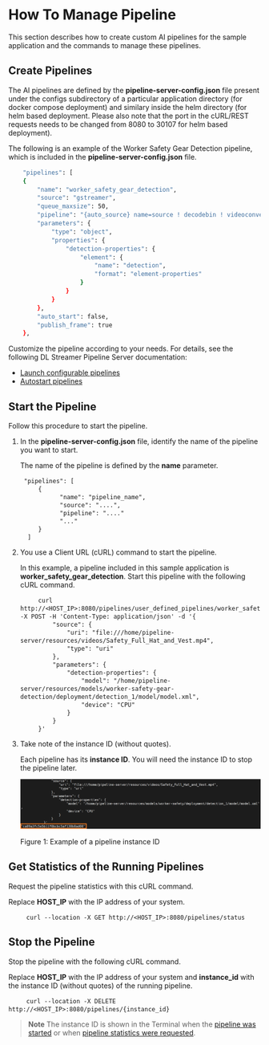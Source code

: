 # How To Manage Pipeline

This section describes how to create custom AI pipelines for the sample application and the commands to manage these pipelines.

## Create Pipelines

The AI pipelines are defined by the **pipeline-server-config.json** file present under the configs subdirectory of a particular application directory (for docker compose deployment) and similary inside the helm directory (for helm based deployment. Please also note that the port in the cURL/REST requests needs to be changed from 8080 to 30107 for helm based deployment).

The following is an example of the Worker Safety Gear Detection pipeline, which is included in the **pipeline-server-config.json** file.
```sh
    "pipelines": [
    {
        "name": "worker_safety_gear_detection",
        "source": "gstreamer",
        "queue_maxsize": 50,
        "pipeline": "{auto_source} name=source ! decodebin ! videoconvert ! gvadetect name=detection model-instance-id=inst0 ! gvametaconvert add-empty-results=true name=metaconvert ! queue ! gvafpscounter ! appsink name=destination",
        "parameters": {
            "type": "object",
            "properties": {
                "detection-properties": {
                    "element": {
                        "name": "detection",
                        "format": "element-properties"
                    }
                }
            }
        },
        "auto_start": false,
        "publish_frame": true
    },
```

Customize the pipeline according to your needs. For details, see the following DL Streamer Pipeline Server documentation:
- [Launch configurable pipelines](https://docs.openedgeplatform.intel.com/edge-ai-libraries/dlstreamer-pipeline-server/main/user-guide/how-to-launch-configurable-pipelines.html)
- [Autostart pipelines](https://docs.openedgeplatform.intel.com/edge-ai-libraries/dlstreamer-pipeline-server/main/user-guide/how-to-autostart-pipelines.html)

## Start the Pipeline

Follow this procedure to start the pipeline.

1. In the **pipeline-server-config.json** file, identify the name of the pipeline you want to start.

   The name of the pipeline is defined by the **name** parameter.

        "pipelines": [
            {
                  "name": "pipeline_name",
                  "source": "....",
                  "pipeline": "...."
                  "..."
            }
         ]

2. You use a Client URL (cURL) command to start the pipeline.

      In this example, a pipeline included in this sample application is **worker_safety_gear_detection**. Start this pipeline with the following cURL command.

            curl http://<HOST_IP>:8080/pipelines/user_defined_pipelines/worker_safety_gear_detection -X POST -H 'Content-Type: application/json' -d '{
                "source": {
                    "uri": "file:///home/pipeline-server/resources/videos/Safety_Full_Hat_and_Vest.mp4",
                    "type": "uri"
                },
                "parameters": {
                    "detection-properties": {
                        "model": "/home/pipeline-server/resources/models/worker-safety-gear-detection/deployment/detection_1/model/model.xml",
                        "device": "CPU"
                    }
                }
            }'


2. Take note of the instance ID (without quotes).

   Each pipeline has its **instance ID**. You will need the instance ID to stop the pipeline later.

   ![Example of an instance ID for a pipeline](./images/instance-id.png)

   Figure 1: Example of a pipeline instance ID

## Get Statistics of the Running Pipelines

Request the pipeline statistics with this cURL command.

Replace **HOST_IP** with the IP address of your system.

         curl --location -X GET http://<HOST_IP>:8080/pipelines/status

## Stop the Pipeline

Stop the pipeline with the following cURL command.

Replace **HOST_IP** with the IP address of your system and **instance_id** with the instance ID (without quotes) of the running pipeline.

         curl --location -X DELETE http://<HOST_IP>:8080/pipelines/{instance_id}

> **Note**
> The instance ID is shown in the Terminal when the [pipeline was started](#start-the-pipeline) or when [pipeline statistics were requested](#get-statistics-of-the-running-pipelines).